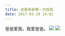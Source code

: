 ```yaml
---
title: 这是爸爸第一次抱我
date: 2017-03-29 14:02
---
```

爸爸爱我，我爱爸爸。
![](http://p0ag9h8ja.bkt.clouddn.com/IMG_1451.JPG?imageView2/5/w/400/h/300/format/webp/interlace/1/q/100|imageslim
)
![](http://p0ag9h8ja.bkt.clouddn.com/IMG_1452.JPG?imageView2/5/w/300/h/400/format/webp/interlace/1/q/100|imageslim
)
